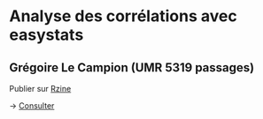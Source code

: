 # Analyse des corrélations avec easystats
## Grégoire Le Campion (UMR 5319 passages)

Publier sur [Rzine](http://rzine.fr/)


-> [Consulter](https://lecampiong.github.io/Rzine_correlation/index.html)
